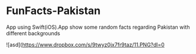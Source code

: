 FunFacts-Pakistan
=================

App using Swift(iOS).App show some random facts regarding Pakistan with different backgrounds


![asd](https://www.dropbox.com/s/9twyz0jx7fr9taz/11.PNG?dl=0

